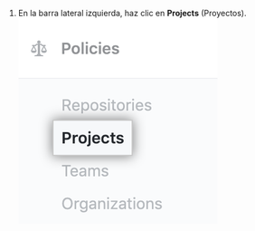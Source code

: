 1. En la barra lateral izquierda, haz clic en **Projects** (Proyectos). ![Pestaña Projects (Proyectos) en la barra lateral de parámetros de la cuenta de empresa](/assets/images/help/business-accounts/settings-projects-tab.png)
